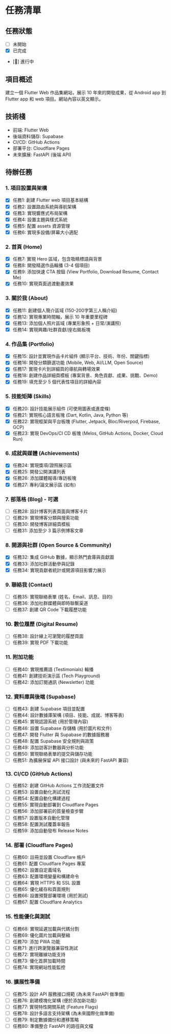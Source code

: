 # 任務清單

## 任務狀態
- [ ] 未開始
- [x] 已完成
- [🔄] 進行中

## 項目概述
建立一個 Flutter Web 作品集網站，展示 10 年來的開發成果，從 Android app 到 Flutter app 和 web 項目。網站內容以英文顯示。

## 技術棧
- 前端: Flutter Web
- 後端資料儲存: Supabase
- CI/CD: GitHub Actions
- 部署平台: Cloudflare Pages
- 未來擴展: FastAPI (後端 API)

## 待辦任務

### 1. 項目設置與架構
- [x] 任務1: 創建 Flutter web 項目基本結構
- [x] 任務2: 設置路由系統與導航架構
- [x] 任務3: 實現響應式布局架構
- [x] 任務4: 設置主題與樣式系統
- [x] 任務5: 配置 assets 資源管理
- [x] 任務6: 實現多設備/屏幕大小適配

### 2. 首頁 (Home)
- [x] 任務7: 實現 Hero 區域，包含吸睛標語與背景
- [x] 任務8: 開發精選作品輪播 (3-4 個項目)
- [x] 任務9: 添加快速 CTA 按鈕 (View Portfolio, Download Resume, Contact Me)
- [x] 任務10: 實現頁面過渡動畫效果

### 3. 關於我 (About)
- [x] 任務11: 創建個人簡介區域 (150-200字第三人稱介紹)
- [x] 任務12: 實現專業時間軸，展示 10 年重要里程碑
- [x] 任務13: 添加個人照片區域 (專業形象照 + 日常/演講照)
- [x] 任務14: 實現興趣/社群貢獻/座右銘板塊

### 4. 作品集 (Portfolio)
- [x] 任務15: 設計並實現作品卡片組件 (顯示平台、技術、年份、關鍵指標)
- [x] 任務16: 開發分類篩選功能 (Mobile, Web, AI/LLM, Open Source)
- [x] 任務17: 實現卡片到詳細頁的導航與轉場效果
- [x] 任務18: 創建作品詳細頁模板 (專案背景、角色貢獻、成果、挑戰、Demo)
- [x] 任務19: 填充至少 5 個代表性項目的詳細內容

### 5. 技能矩陣 (Skills)
- [x] 任務20: 設計技能展示組件 (可使用圖表或進度條)
- [x] 任務21: 實現核心語言板塊 (Dart, Kotlin, Java, Python 等)
- [x] 任務22: 實現框架與平台板塊 (Flutter, Jetpack, Bloc/Riverpod, Firebase, GCP)
- [x] 任務23: 實現 DevOps/CI CD 板塊 (Melos, GitHub Actions, Docker, Cloud Run)

### 6. 成就與媒體 (Achievements)
- [x] 任務24: 實現獎項/證照展示區
- [x] 任務25: 開發公開演講列表
- [x] 任務26: 添加媒體報導/專訪板塊
- [x] 任務27: 專利/論文展示區 (如有)

### 7. 部落格 (Blog) - 可選
- [ ] 任務28: 設計博客列表頁面與博客卡片
- [ ] 任務29: 實現博客分類與搜索功能
- [ ] 任務30: 開發博客詳細頁模板
- [ ] 任務31: 添加至少 3 篇示例博客文章

### 8. 開源與社群 (Open Source & Community)
- [x] 任務32: 集成 GitHub 數據，顯示熱門倉庫與貢獻圖
- [x] 任務33: 添加社群活動參與記錄
- [x] 任務34: 實現貢獻者統計或開源項目影響力展示

### 9. 聯絡我 (Contact)
- [ ] 任務35: 實現聯絡表單 (姓名、Email、訊息、目的)
- [ ] 任務36: 添加社群媒體與即時聯繫渠道
- [ ] 任務37: 創建 QR Code 下載履歷功能

### 10. 數位履歷 (Digital Resume)
- [ ] 任務38: 設計線上可瀏覽的履歷頁面
- [ ] 任務39: 實現 PDF 下載功能

### 11. 附加功能
- [ ] 任務40: 實現推薦語 (Testimonials) 輪播
- [ ] 任務41: 創建技術演示區 (Tech Playground)
- [ ] 任務42: 添加訂閱通訊 (Newsletter) 功能

### 12. 資料庫與後端 (Supabase)
- [ ] 任務43: 創建 Supabase 項目並配置
- [ ] 任務44: 設計數據庫架構 (項目、技能、成就、博客等表)
- [ ] 任務45: 實現認證系統 (用於管理內容)
- [ ] 任務46: 設置 Supabase 存儲桶 (用於圖片和文件)
- [ ] 任務47: 開發 Flutter 與 Supabase 的數據服務層
- [ ] 任務48: 配置 Supabase 安全規則與政策
- [ ] 任務49: 添加訪客計數器與分析功能
- [ ] 任務50: 實現聯絡表單的提交與儲存功能
- [ ] 任務51: 為擴展保留 API 接口設計 (與未來的 FastAPI 兼容)

### 13. CI/CD (GitHub Actions)
- [ ] 任務52: 創建 GitHub Actions 工作流配置文件
- [ ] 任務53: 設置自動化測試流程
- [ ] 任務54: 配置自動化構建過程
- [ ] 任務55: 實現自動部署到 Cloudflare Pages
- [ ] 任務56: 添加部署前的質量檢查步驟
- [ ] 任務57: 設置版本自動化管理
- [ ] 任務58: 配置測試覆蓋率報告
- [ ] 任務59: 添加自動發布 Release Notes

### 14. 部署 (Cloudflare Pages)
- [ ] 任務60: 註冊並設置 Cloudflare 帳戶
- [ ] 任務61: 配置 Cloudflare Pages 專案
- [ ] 任務62: 設置自定義域名
- [ ] 任務63: 配置環境變量和構建命令
- [ ] 任務64: 實現 HTTPS 和 SSL 設置
- [ ] 任務65: 優化緩存和頁面規則
- [ ] 任務66: 設置預覽部署環境 (用於測試)
- [ ] 任務67: 配置 Cloudflare Analytics

### 15. 性能優化與測試
- [ ] 任務68: 實現延遲加載與代碼分割
- [ ] 任務69: 優化圖片加載與壓縮
- [ ] 任務70: 添加 PWA 功能
- [ ] 任務71: 進行跨瀏覽器兼容性測試
- [ ] 任務72: 實現離線功能支持
- [ ] 任務73: 優化首屏加載時間
- [ ] 任務74: 實現網站性能監控

### 16. 擴展性準備
- [ ] 任務75: 設計 API 服務接口規範 (為未來 FastAPI 做準備)
- [ ] 任務76: 創建模塊化架構 (便於添加新功能)
- [ ] 任務77: 實現特性開關系統 (Feature Flags)
- [ ] 任務78: 設計多語言支持架構 (為未來國際化做準備)
- [ ] 任務79: 制定數據備份和遷移策略
- [ ] 任務80: 準備整合 FastAPI 的路徑與文檔
